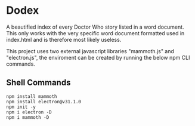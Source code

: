# Dodex
A beautified index of every Doctor Who story listed in a word document. This only works with the very specific word document formatted used in index.html and is therefore most likely useless.

This project uses two external javascript libraries "mammoth.js" and "electron.js", the enviroment can be created by running the below npm CLI commands.

## Shell Commands

	npm install mammoth
	npm install electron@v31.1.0
	npm init -y
	npm i electron -D
	npm i mammoth -D